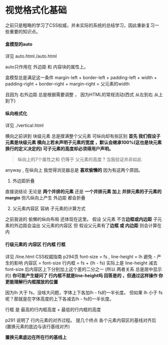 # 视觉格式化基础

之前只是粗略的学习了CSS权威，并未实际的系统的总结学习，因此重新复习一些重要的知识点。


#### 盒模型的auto
详见 auto.html./auto.html

auto只作用在 外边距 和 内容块的属性上。

盒模型总是满足这一条件 margin-left + border-left + padding-left + width + padding-right + border-right +
margin-right = 父元素的width

且因为 右外边距 总是根据需要调整 ， 因为HTML的常规流动(西式 从左到右 从上到下)

   
#### 纵向格式化

详见 ./vertical.html

横向之前讲到 块级元素 总是撑满整个父元素 可纵向却有些区别
**首先 我们假设子元素是块级元素 横向上若未声明子元素的宽度 ，默认会继承100%(这也是块元素 换行的定义决定的) 可子元素的高度却必须得用户声明。**

> 纵向上的7个属性之和 仍等于 父元素的高度 ?  当我验证并非如此

anyway , 在纵向上 我觉得浏览器总是 **喜欢偷懒的** 因为有这两个原因。

1. 外边距折叠

直接说结论 无论是 **两个并排的元素** 还是 **一个并排元素 加上 并排元素的子元素的margin**
但凡纵向上产生 外边距 都会折叠

2. 父元素内容区 容纳 子元素的计算方式

之前我说的 偷懒的纵向布局 还体现在这里。
假设 父元素 不含**边框或内边距** 子元素的外边距会溢出 父元素的内容区
但 假设父元素有了**边框 或 内边距**  则会计算在内



#### 行级元素的 内容区 行内框 行框

详见 /line.html  CSS权威指南 p294页
font-size = fs , line-height = lh 避免 - 产生的影响
内容区 = font-size 
行内框 = fs +  (lh - fs)
实际上是 line-height 减去 font-size 后内容区上下分别加上这个差的二分之一 (所以 两者关系 总是居中显示的)
**你可能产生疑问了 行内框不就是line-height吗 回答是的 ，但通过这样操作 你更能理解行内框摆放的位置**

因为lh 大于 fs，没啥大问题，字体上下各加lh - fs的一半长度。
但如果 lh 小于 fs呢？那就是在字体高度的上下各减去lh - fs的一半长度。


行框 是 最高的行内框高度 + 最低的行内框的高度

p291 说明了 行内元素的对齐过程。
提几个终点 各个元素内容区的基线对齐后 (置换元素的底边与该行基线对齐)

**置换元素底边在所在行的基线上**